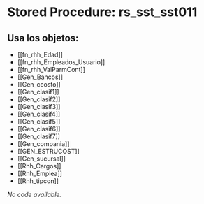 # Stored Procedure: rs_sst_sst011

## Usa los objetos:
- [[fn_rhh_Edad]]
- [[fn_rhh_Empleados_Usuario]]
- [[fn_rhh_ValParmCont]]
- [[Gen_Bancos]]
- [[Gen_ccosto]]
- [[Gen_clasif1]]
- [[Gen_clasif2]]
- [[Gen_clasif3]]
- [[Gen_clasif4]]
- [[Gen_clasif5]]
- [[Gen_clasif6]]
- [[Gen_clasif7]]
- [[Gen_compania]]
- [[GEN_ESTRUCOST]]
- [[Gen_sucursal]]
- [[Rhh_Cargos]]
- [[Rhh_Emplea]]
- [[Rhh_tipcon]]

*No code available.*

